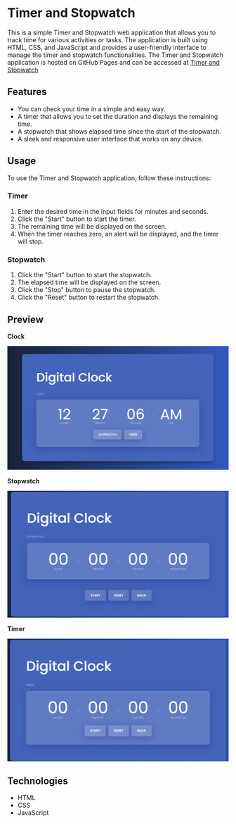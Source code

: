 # **Timer and Stopwatch**

This is a simple Timer and Stopwatch web application that allows you to track time for various activities or tasks. The application is built using HTML, CSS, and JavaScript and provides a user-friendly interface to manage the timer and stopwatch functionalities.
The Timer and Stopwatch application is hosted on GitHub Pages and can be accessed at [Timer and Stopwatch](https://ravirajkumartiwari.github.io/CodeClause_Timer_and_Stopwatch/)

## **Features**

- You can check your time in a simple and easy way.
- A timer that allows you to set the duration and displays the remaining time.
- A stopwatch that shows elapsed time since the start of the stopwatch.
- A sleek and responsive user interface that works on any device.

## **Usage**

To use the Timer and Stopwatch application, follow these instructions:

### **Timer**

1. Enter the desired time in the input fields for minutes and seconds.
2. Click the "Start" button to start the timer.
3. The remaining time will be displayed on the screen.
4. When the timer reaches zero, an alert will be displayed, and the timer will stop.

### **Stopwatch**

1. Click the "Start" button to start the stopwatch.
2. The elapsed time will be displayed on the screen.
3. Click the "Stop" button to pause the stopwatch.
4. Click the "Reset" button to restart the stopwatch.

## **Preview**

**Clock**

![Clock](/preview/clock.png)

**Stopwatch**

![Stopwatch](/preview/stopwatch.png)

**Timer**

![Timer](/preview/timer.png)

## **Technologies**

- HTML
- CSS
- JavaScript
